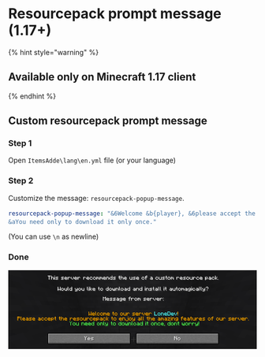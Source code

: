 # Resourcepack prompt message \(1.17+\)

{% hint style="warning" %}
## Available only on Minecraft 1.17 client
{% endhint %}

## Custom resourcepack prompt message

### Step 1

Open `ItemsAdde\lang\en.yml` file \(or your language\)

### Step 2

Customize the message: `resourcepack-popup-message`.

```yaml
resourcepack-popup-message: "&6Welcome &b{player}, &6please accept the resourcepack to enjoy all the amazing features of our server.\n
&aYou need only to download it only once."
```

\(You can use `\n` as newline\)

### Done

![](../.gitbook/assets/immagine%20%28116%29.png)




